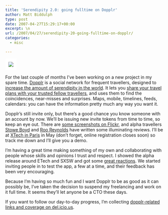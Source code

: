 ```yaml
---
title: 'Serendipity 2.0: going fulltime on Dopplr'
author: Matt Biddulph
type: post
date: 2007-04-27T15:29:17+00:00
excerpt: \n
url: /2007/04/27/serendipity-20-going-fulltime-on-dopplr/
categories:
  - misc

---
```

<img style="padding: 10px; background-color: white;" src="https://www.dopplr.com/traveller/mattb/badge" />

For the last couple of months I&#8217;ve been working on a new project in my spare time. [Dopplr][1] is a social network for frequent travellers, designed to [increase the amount of serendipity in the world][2]. It lets you [share your travel plans with your trusted fellow travellers][3], and uses them to find the coincidences, near-misses and surprises. Maps, mobile, timelines, feeds, calendars: you can have the information pretty much any way you want it.

Dopplr&#8217;s still invite only, but there&#8217;s a good chance you know someone with an account by now. We&#8217;ll be issuing new invite tokens from time to time, so keep an eye out. There are [some screenshots on Flickr][4], and alpha travellers [Stowe Boyd][5] and [Roo Reynolds][6] have written some illuminating reviews. I&#8217;ll be at [XTech in Paris][7] in May (don&#8217;t forget, online registration closes soon) so track me down and I&#8217;ll give you a demo.

<!--more-->

  
I&#8217;m having a great time making something of my own and collaborating with people whose skills and opinions I trust and respect. I showed the alpha release around ETech and SXSW and got some [great reactions][8]. We started inviting people in to test the app, a few at a time, and their feedback has been very encouraging.

Because I&#8217;m having so much fun and I want Dopplr to be as good as it can possibly be, I&#8217;ve taken the decision to suspend my freelancing and work on it full time. It seems they&#8217;ll let anyone be a CTO these days.

If you want to follow our day-to-day progress, I&#8217;m collecting [dopplr-related links and coverage on del.icio.us][9].

 [1]: https://www.dopplr.com/
 [2]: https://antimega.textdriven.com/antimega/2007/03/28/service-design-notes-increase-serendipity
 [3]: https://www.dopplr.com/main/about
 [4]: https://flickr.com/photos/mbiddulph/sets/72157600002041548
 [5]: https://www.stoweboyd.com/message/2007/03/dopplr.html
 [6]: https://rooreynolds.com/2007/04/20/dopplr-more-beer/
 [7]: https://2007.xtech.org/
 [8]: https://radar.oreilly.com/archives/2007/03/dopplr.html
 [9]: https://del.icio.us/mattb/dopplr
